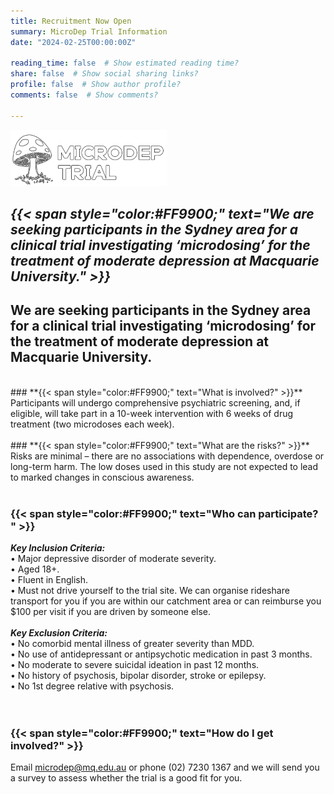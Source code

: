 ```yaml
---
title: Recruitment Now Open
summary: MicroDep Trial Information
date: "2024-02-25T00:00:00Z"

reading_time: false  # Show estimated reading time?
share: false  # Show social sharing links?
profile: false  # Show author profile?
comments: false  # Show comments?

---
```


![MicroDep](microdep_logo.png)
<br />
## **_{{< span style="color:#FF9900;" text="We are seeking participants in the Sydney area for a clinical trial investigating ‘microdosing’ for the treatment of moderate depression at Macquarie University." >}}_** 
## **We are seeking participants in the Sydney area for a clinical trial investigating ‘microdosing’ for the treatment of moderate depression at Macquarie University.** 


<br />
### **{{< span style="color:#FF9900;" text="What is involved?" >}}**  
Participants will undergo comprehensive psychiatric screening, and, if eligible, will take part in a 10-week intervention with 6 weeks of drug treatment (two microdoses each week).   
<br />
<br />
### **{{< span style="color:#FF9900;" text="What are the risks?" >}}**  
Risks are minimal – there are no associations with dependence, overdose or long-term harm.   
The low doses used in this study are not expected to lead to marked changes in conscious awareness.  
<br />
<br />

### **{{< span style="color:#FF9900;" text="Who can participate?  " >}}**  
**_Key Inclusion Criteria:_**  
•	Major depressive disorder of moderate severity.  
•	Aged 18+.  
•	Fluent in English.  
•	Must not drive yourself to the trial site. We can organise rideshare transport for you if you are within our catchment area or can reimburse you $100 per visit if you are driven by someone else.  
<br />
**_Key Exclusion Criteria:_**  
•	No comorbid mental illness of greater severity than MDD.  
•	No use of antidepressant or antipsychotic medication in past 3 months.  
•	No moderate to severe suicidal ideation in past 12 months.  
•	No history of psychosis, bipolar disorder, stroke or epilepsy.  
•	No 1st degree relative with psychosis.   
<br />
<br />
### **{{< span style="color:#FF9900;" text="How do I get involved?" >}}**  
Email microdep@mq.edu.au or phone (02) 7230 1367 and we will send you a survey to assess whether the trial is a good fit for you. 
